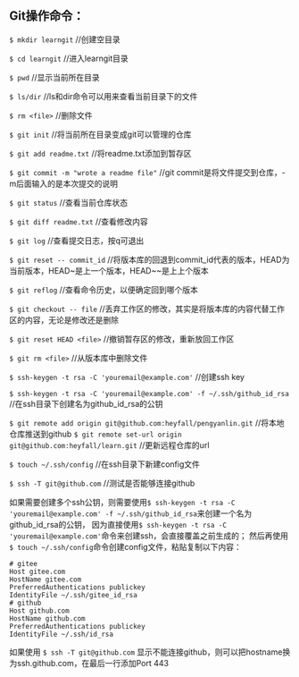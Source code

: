 ## Git操作命令：
`$ mkdir learngit`            //创建空目录

`$ cd learngit`              //进入learngit目录

`$ pwd`                       //显示当前所在目录

`$ ls/dir`                    //ls和dir命令可以用来查看当前目录下的文件

`$ rm <file>`                 //删除文件
				            
`$ git init`                  //将当前所在目录变成git可以管理的仓库

`$ git add readme.txt`        //将readme.txt添加到暂存区

`$ git commit -m "wrote a readme file"` //git commit是将文件提交到仓库，-m后面输入的是本次提交的说明

`$ git status`                //查看当前仓库状态

`$ git diff readme.txt`       //查看修改内容

`$ git log`                   //查看提交日志，按q可退出

`$ git reset -- commit_id`    //将版本库的回退到commit_id代表的版本，HEAD为当前版本，HEAD~是上一个版本，HEAD~~是上上个版本

`$ git reflog`                //查看命令历史，以便确定回到哪个版本

`$ git checkout -- file`      //丢弃工作区的修改，其实是将版本库的内容代替工作区的内容，无论是修改还是删除

`$ git reset HEAD <file>`    //撤销暂存区的修改，重新放回工作区

`$ git rm <file>`             //从版本库中删除文件

`$ ssh-keygen -t rsa -C 'youremail@example.com'`   //创建ssh key

`$ ssh-keygen -t rsa -C 'youremail@example.com' -f ~/.ssh/github_id_rsa`  //在ssh目录下创建名为github_id_rsa的公钥

`$ git remote add origin git@github.com:heyfall/pengyanlin.git`  //将本地仓库推送到github
`$ git remote set-url origin git@github.com:heyfall/learn.git`   //更新远程仓库的url

`$ touch ~/.ssh/config`       //在ssh目录下新建config文件

`$ ssh -T git@github.com`     //测试是否能够连接github

如果需要创建多个ssh公钥，则需要使用``$ ssh-keygen -t rsa -C 'youremail@example.com' -f ~/.ssh/github_id_rsa``来创建一个名为github_id_rsa的公钥，
因为直接使用``$ ssh-keygen -t rsa -C 'youremail@example.com'``命令来创建ssh，会直接覆盖之前生成的；
然后再使用`$ touch ~/.ssh/config`命令创建config文件，粘贴复制以下内容：
```
# gitee
Host gitee.com
HostName gitee.com
PreferredAuthentications publickey
IdentityFile ~/.ssh/gitee_id_rsa
# github
Host github.com
HostName github.com
PreferredAuthentications publickey
IdentityFile ~/.ssh/id_rsa
```

如果使用 `$ ssh -T git@github.com` 显示不能连接github，则可以把hostname换为ssh.github.com，在最后一行添加Port 443

